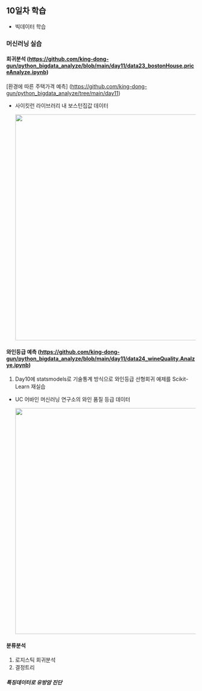 ## 10일차 학습
- 빅데이터 학습

### 머신러닝 실습

#### 회귀분석 (https://github.com/king-dong-gun/python_bigdata_analyze/blob/main/day11/data23_bostonHouse.priceAnalyze.ipynb)
[환경에 따른 주택가격 예측] (https://github.com/king-dong-gun/python_bigdata_analyze/tree/main/day11)
- 사이킷런 라이브러리 내 보스턴집값 데이터

    <img src="https://github.com/king-dong-gun/python_bigdata_analyze/assets/160683545/0da8af22-a910-42a7-af0f-937b4877bf7f" width="900" height="600"/>


#### 와인등급 예측 (https://github.com/king-dong-gun/python_bigdata_analyze/blob/main/day11/data24_wineQuality.Analzye.ipynb)
1. Day10에 statsmodels로 기술통계 방식으로 와인등급 선형회귀 예제를 Scikit-Learn 재실습
- UC 어바인 머신러닝 연구소의 와인 품질 등급 데이터


    <img src="https://github.com/king-dong-gun/python_bigdata_analyze/assets/160683545/a5617255-743b-42e6-81ec-810087cac754" width="900" height="600"/>

#### 분류분석
1. 로지스틱 회귀분석
2. 결정트리

##### 특징데이터로 유방암 진단
